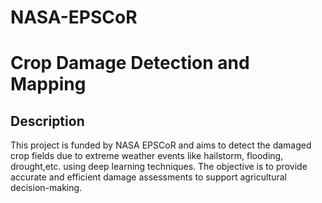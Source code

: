 # NASA-EPSCoR
# Crop Damage Detection and Mapping

## Description
This project is funded by NASA EPSCoR and aims to detect the damaged crop fields due to extreme weather events like hailstorm, flooding, drought,etc. using deep learning techniques. The objective is to provide accurate and efficient damage assessments to support agricultural decision-making.
